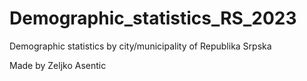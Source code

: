 # Demographic_statistics_RS_2023
 Demographic statistics by city/municipality of Republika Srpska

Made by Zeljko Asentic
